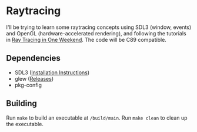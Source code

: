 # Raytracing
I'll be trying to learn some raytracing concepts using SDL3 (window, events) and OpenGL (hardware-accelerated rendering), and following the tutorials in [Ray Tracing in One Weekend](https://raytracing.github.io/books/RayTracingInOneWeekend.html). The code will be C89 compatible.

## Dependencies
- SDL3 ([Installation Instructions](https://wiki.libsdl.org/SDL3/Installation))
- glew ([Releases](https://github.com/nigels-com/glew/releases))
- pkg-config

## Building
Run `make` to build an executable at `/build/main`. Run `make clean` to clean up the executable.
